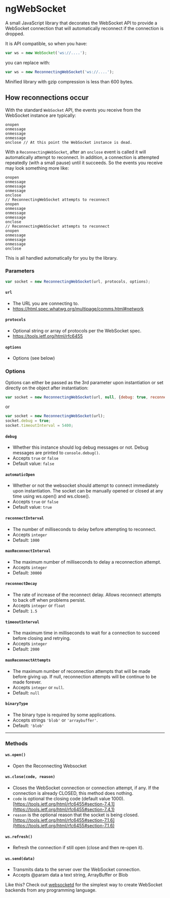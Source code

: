 # ngWebSocket

A small JavaScript library that decorates the WebSocket API to provide a WebSocket connection that will automatically reconnect if the connection is dropped.

It is API compatible, so when you have:

```javascript
var ws = new WebSocket('ws://....');
```

you can replace with:

```javascript
var ws = new ReconnectingWebSocket('ws://....');
```

Minified library with gzip compression is less than 600 bytes.

## How reconnections occur

With the standard `WebSocket` API, the events you receive from the WebSocket instance are typically:

    onopen
    onmessage
    onmessage
    onmessage
    onclose // At this point the WebSocket instance is dead.

With a `ReconnectingWebSocket`, after an `onclose` event is called it will automatically attempt to reconnect. In addition, a connection is attempted repeatedly (with a small pause) until it succeeds. So the events you receive may look something more like:

    onopen
    onmessage
    onmessage
    onmessage
    onclose
    // ReconnectingWebSocket attempts to reconnect
    onopen
    onmessage
    onmessage
    onmessage
    onclose
    // ReconnectingWebSocket attempts to reconnect
    onopen
    onmessage
    onmessage
    onmessage
    onclose

This is all handled automatically for you by the library.

### Parameters

```javascript
var socket = new ReconnectingWebSocket(url, protocols, options);
```

#### `url`

- The URL you are connecting to.
- <https://html.spec.whatwg.org/multipage/comms.html#network>

#### `protocols`

- Optional string or array of protocols per the WebSocket spec.
- <https://tools.ietf.org/html/rfc6455>

#### `options`

- Options (see below)

### Options

Options can either be passed as the 3rd parameter upon instantiation or set directly on the object after instantiation:

```javascript
var socket = new ReconnectingWebSocket(url, null, {debug: true, reconnectInterval: 3000});
```

or

```javascript
var socket = new ReconnectingWebSocket(url);
socket.debug = true;
socket.timeoutInterval = 5400;
```

#### `debug`

- Whether this instance should log debug messages or not. Debug messages are printed to `console.debug()`.
- Accepts `true` or `false`
- Default value: `false`

#### `automaticOpen`

- Whether or not the websocket should attempt to connect immediately upon instantiation. The socket can be manually opened or closed at any time using ws.open() and ws.close().
- Accepts `true` or `false`
- Default value: `true`

#### `reconnectInterval`

- The number of milliseconds to delay before attempting to reconnect.
- Accepts `integer`
- Default: `1000`

#### `maxReconnectInterval`

- The maximum number of milliseconds to delay a reconnection attempt.
- Accepts `integer`
- Default: `30000`

#### `reconnectDecay`

- The rate of increase of the reconnect delay. Allows reconnect attempts to back off when problems persist.
- Accepts `integer` or `float`
- Default: `1.5`

#### `timeoutInterval`

- The maximum time in milliseconds to wait for a connection to succeed before closing and retrying.
- Accepts `integer`
- Default: `2000`

#### `maxReconnectAttempts`

- The maximum number of reconnection attempts that will be made before giving up. If null, reconnection attempts will be continue to be made forever.
- Accepts `integer` or `null`.
- Default: `null`

#### `binaryType`

- The binary type is required by some applications.
- Accepts strings `'blob'` or `'arraybuffer'`.
- Default: `'blob'`

---

### Methods

#### `ws.open()`

- Open the Reconnecting Websocket

#### `ws.close(code, reason)`

- Closes the WebSocket connection or connection attempt, if any. If the connection is already CLOSED, this method does nothing.
- `code` is optional the closing code (default value 1000). [https://tools.ietf.org/html/rfc6455#section-7.4.1](https://tools.ietf.org/html/rfc6455#section-7.4.1)
- `reason` is the optional reason that the socket is being closed. [https://tools.ietf.org/html/rfc6455#section-7.1.6](https://tools.ietf.org/html/rfc6455#section-7.1.6)

#### `ws.refresh()`

- Refresh the connection if still open (close and then re-open it).

#### `ws.send(data)`

- Transmits data to the server over the WebSocket connection.
- Accepts @param data a text string, ArrayBuffer or Blob

Like this? Check out [websocketd](https://github.com/ajsb85/bower-angular-websocket) for the simplest way to create WebSocket backends from any programming language.